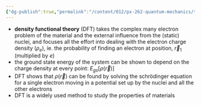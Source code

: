 ```yaml
---
{"dg-publish":true,"permalink":"/content/012/px-262-quantum-mechanics/term-2/i-electronic-configurations/px-262-i5-density-functional-theory/","noteIcon":"1","created":"2025-02-03T11:44:37.444+00:00","updated":"2025-02-03T11:51:22.870+00:00"}
---
```


- **density functional theory** (DFT) takes the complex many electron problem of the material and the external influence from the (static) nuclei, and focuses all the effort into dealing with the electron charge density ($\rho_e$), ie. the probability of finding an electron at position, $\vec r_1$ (multiplied by $e$)
- the ground state energy of the system can be shown to depend on the charge density at every point: $E_{gs}[\rho(\vec r)]$
- DFT shows that $\rho(\vec r)$ can be found by solving the schrödinger equation for a single electron moving in a potential set up by the nuclei and all the other electrons
- DFT is a widely used method to study the properties of materials